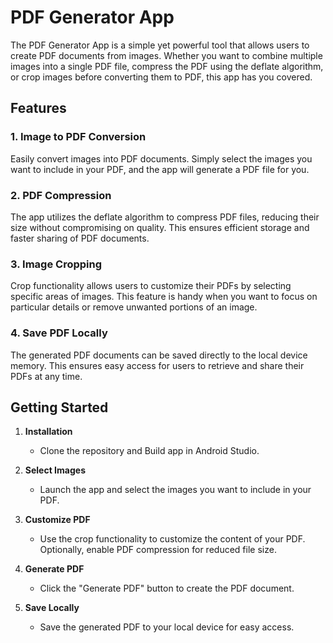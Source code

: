 # PDF Generator App

The PDF Generator App is a simple yet powerful tool that allows users to create PDF documents from images. Whether you want to combine multiple images into a single PDF file, compress the PDF using the deflate algorithm, or crop images before converting them to PDF, this app has you covered.

## Features

### 1. Image to PDF Conversion
   Easily convert images into PDF documents. Simply select the images you want to include in your PDF, and the app will generate a PDF file for you.

### 2. PDF Compression
   The app utilizes the deflate algorithm to compress PDF files, reducing their size without compromising on quality. This ensures efficient storage and faster sharing of PDF documents.

### 3. Image Cropping
   Crop functionality allows users to customize their PDFs by selecting specific areas of images. This feature is handy when you want to focus on particular details or remove unwanted portions of an image.

### 4. Save PDF Locally
   The generated PDF documents can be saved directly to the local device memory. This ensures easy access for users to retrieve and share their PDFs at any time.

## Getting Started

1. **Installation**
   - Clone the repository and Build app in Android Studio.

2. **Select Images**
   - Launch the app and select the images you want to include in your PDF.

3. **Customize PDF**
   - Use the crop functionality to customize the content of your PDF. Optionally, enable PDF compression for reduced file size.

4. **Generate PDF**
   - Click the "Generate PDF" button to create the PDF document.

5. **Save Locally**
   - Save the generated PDF to your local device for easy access.


